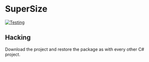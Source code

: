 # SuperSize

[![Testing](https://github.com/thegreatrazz/SuperSize/actions/workflows/ci.yml/badge.svg)](https://github.com/thegreatrazz/SuperSize/actions/workflows/ci.yml)

## Hacking

Download the project and restore the package as with every other C# project.
